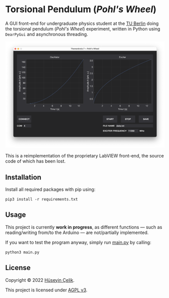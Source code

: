 # Torsional Pendulum (*Pohl's Wheel*)
A GUI front-end for undergraduate physics student at the [TU Berlin](https://www.tu.berlin) doing the torsional pendulum (*Pohl's Wheel*) experiment, written in Python using `DearPyGui` and asynchronous threading.

![GUI](screenshot-gui.png)

This is a reimplementation of the proprietary LabVIEW front-end, the source code of which has been lost.

## Installation
Install all required packages with pip using:
```
pip3 install -r requirements.txt
```

## Usage
This project is currently **work in progress**, as different functions — such as reading/writing from/to the Arduino — are not/partially implemented.

If you want to test the program anyway, simply run [main.py](/main.py) by calling:
```
python3 main.py
```

## License
Copyright © 2022 [Hüseyin Çelik](https://www.github.com/hueseyincelik).

This project is licensed under [AGPL v3](/LICENSE).
